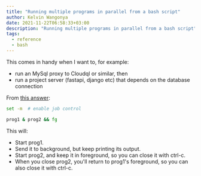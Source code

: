 ```yaml
---
title: "Running multiple programs in parallel from a bash script"
author: Kelvin Wangonya
date: 2021-11-22T06:58:33+03:00
description: "Running multiple programs in parallel from a bash script"
tags:
  - reference
  - bash
---
```


This comes in handy when I want to, for example:
- run an MySql proxy to Cloudql or similar, then
- run a project server (fastapi, django etc) that depends on the database connection

From [this answer](https://stackoverflow.com/questions/3004811/how-do-you-run-multiple-programs-in-parallel-from-a-bash-script):

``` bash
set -m  # enable job control

prog1 & prog2 && fg
```

This will:

- Start prog1.
- Send it to background, but keep printing its output.
- Start prog2, and keep it in foreground, so you can close it with ctrl-c.
- When you close prog2, you'll return to prog1's foreground, so you can also close it with ctrl-c.
